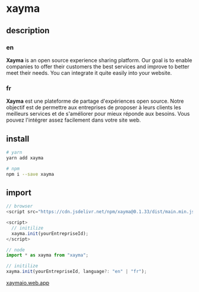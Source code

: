 # xayma

## description

### en

**Xayma** is an open source experience sharing platform. Our goal is to enable companies to offer their customers the best services and improve to better meet their needs. You can integrate it quite easily into your website.

### fr

**Xayma** est une plateforme de partage d'expériences open source. Notre objectif est de permettre aux entreprises de proposer à leurs clients les meilleurs services et de s'améliorer pour mieux réponde aux besoins. Vous pouvez l'intégrer assez facilement dans votre site web.

## install

```bash
# yarn
yarn add xayma

# npm
npm i --save xayma
```

## import

```javascript
// browser
<script src="https://cdn.jsdelivr.net/npm/xayma@0.1.33/dist/main.min.js"></script>

<script>
  // initilize
  xayma.init(yourEntrepriseId);
</script>
```

```javascript
// node
import * as xayma from "xayma";

// initilize
xayma.init(yourEntrepriseId, language?: "en" | "fr");
```

[xaymaio.web.app](https://xaymaio.web.app/)
